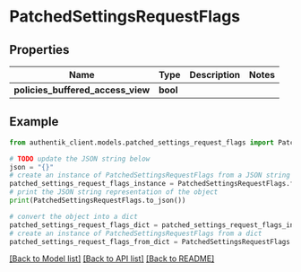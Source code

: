# PatchedSettingsRequestFlags


## Properties

Name | Type | Description | Notes
------------ | ------------- | ------------- | -------------
**policies_buffered_access_view** | **bool** |  | 

## Example

```python
from authentik_client.models.patched_settings_request_flags import PatchedSettingsRequestFlags

# TODO update the JSON string below
json = "{}"
# create an instance of PatchedSettingsRequestFlags from a JSON string
patched_settings_request_flags_instance = PatchedSettingsRequestFlags.from_json(json)
# print the JSON string representation of the object
print(PatchedSettingsRequestFlags.to_json())

# convert the object into a dict
patched_settings_request_flags_dict = patched_settings_request_flags_instance.to_dict()
# create an instance of PatchedSettingsRequestFlags from a dict
patched_settings_request_flags_from_dict = PatchedSettingsRequestFlags.from_dict(patched_settings_request_flags_dict)
```
[[Back to Model list]](../README.md#documentation-for-models) [[Back to API list]](../README.md#documentation-for-api-endpoints) [[Back to README]](../README.md)


